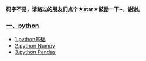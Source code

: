 **码字不易，请路过的朋友们点个★star★鼓励一下~，谢谢。**
### [一、python](https://github.com/WuZongYun/bigdata_study/tree/main/python)
* [1.python基础](https://github.com/WuZongYun/bigdata_study/tree/main/python/python%E5%9F%BA%E7%A1%80)
* [2.python Numpy](https://github.com/WuZongYun/bigdata_study/tree/main/python/pythonNumpy)
* [3.python Pandas]()